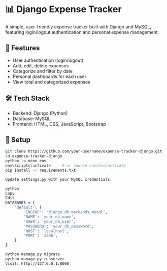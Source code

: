 # 📊 Django Expense Tracker

A simple, user-friendly expense tracker built with Django and MySQL, featuring login/logout authentication and personal expense management.

## 🔐 Features
- User authentication (login/logout)
- Add, edit, delete expenses
- Categorize and filter by date
- Personal dashboards for each user
- View total and categorized expenses

## 🛠 Tech Stack
- Backend: Django (Python)
- Database: MySQL
- Frontend: HTML, CSS, JavaScript,  Bootstrap

## 🚀 Setup
```bash
git clone https://github.com/your-username/expense-tracker-django.git
cd expense-tracker-django
python -m venv env
env\Scripts\activate     # or source env/bin/activate
pip install -r requirements.txt

Update settings.py with your MySQL credentials:

python
Copy
Edit
DATABASES = {
    'default': {
        'ENGINE': 'django.db.backends.mysql',
        'NAME': 'your_db_name',
        'USER': 'your_db_user',
        'PASSWORD': 'your_db_password',
        'HOST': 'localhost',
        'PORT': '3306',
    }
}

python manage.py migrate
python manage.py runserver
Visit: http://127.0.0.1:8000
